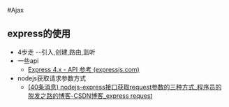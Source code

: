 #Ajax

## express的使用

- 4步走
  --引入,创建,路由,监听
- 一些api
  - [Express 4.x - API 参考 (expressjs.com)](http://expressjs.com/zh-cn/4x/api.html#req)
- nodejs获取请求参数方式
  - [(40条消息) nodejs-express接口获取request参数的三种方式_程序员的脱发之路的博客-CSDN博客_express request](https://blog.csdn.net/weixin_43845090/article/details/117483124)
